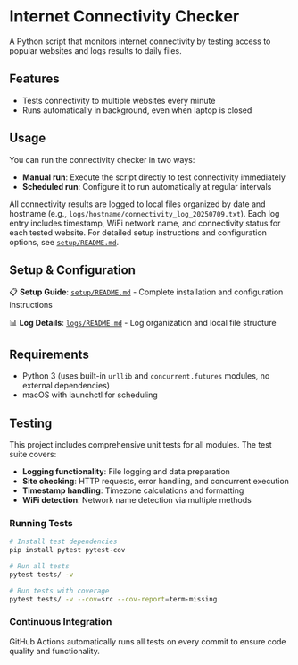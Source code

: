 # Internet Connectivity Checker

A Python script that monitors internet connectivity by testing access to popular websites and logs results to daily files.

## Features

- Tests connectivity to multiple websites every minute
- Runs automatically in background, even when laptop is closed

## Usage

You can run the connectivity checker in two ways:

- **Manual run**: Execute the script directly to test connectivity immediately
- **Scheduled run**: Configure it to run automatically at regular intervals

All connectivity results are logged to local files organized by date and hostname (e.g., `logs/hostname/connectivity_log_20250709.txt`). Each log entry includes timestamp, WiFi network name, and connectivity status for each tested website. For detailed setup instructions and configuration options, see [`setup/README.md`](setup/README.md).

## Setup & Configuration

📋 **Setup Guide**: [`setup/README.md`](setup/README.md) - Complete installation and configuration instructions

📊 **Log Details**: [`logs/README.md`](logs/README.md) - Log organization and local file structure

## Requirements

- Python 3 (uses built-in `urllib` and `concurrent.futures` modules, no external dependencies)
- macOS with launchctl for scheduling

## Testing

This project includes comprehensive unit tests for all modules. The test suite covers:

- **Logging functionality**: File logging and data preparation
- **Site checking**: HTTP requests, error handling, and concurrent execution
- **Timestamp handling**: Timezone calculations and formatting
- **WiFi detection**: Network name detection via multiple methods

### Running Tests

```bash
# Install test dependencies
pip install pytest pytest-cov

# Run all tests
pytest tests/ -v

# Run tests with coverage
pytest tests/ -v --cov=src --cov-report=term-missing
```

### Continuous Integration

GitHub Actions automatically runs all tests on every commit to ensure code quality and functionality.
